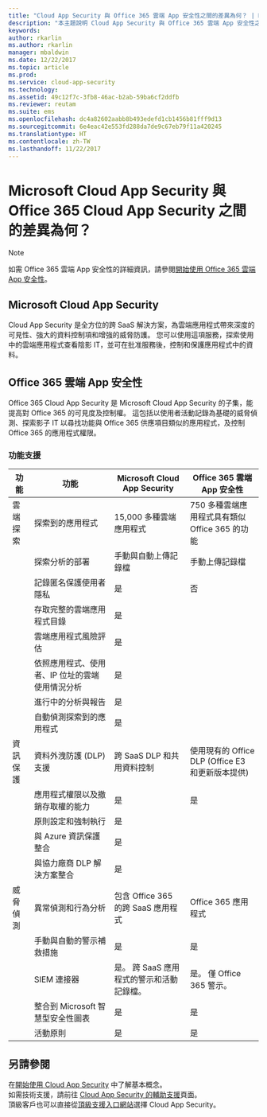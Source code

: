 ```yaml
---
title: "Cloud App Security 與 Office 365 雲端 App 安全性之間的差異為何？ | Microsoft Docs"
description: "本主題說明 Cloud App Security 與 Office 365 雲端 App 安全性之間的差異。"
keywords: 
author: rkarlin
ms.author: rkarlin
manager: mbaldwin
ms.date: 12/22/2017
ms.topic: article
ms.prod: 
ms.service: cloud-app-security
ms.technology: 
ms.assetid: 49c12f7c-3fb8-46ac-b2ab-59ba6cf2ddfb
ms.reviewer: reutam
ms.suite: ems
ms.openlocfilehash: dc4a82602aabb8b493edefd1cb1456b81fff9d13
ms.sourcegitcommit: 6e4eac42e553fd288da7de9c67eb79f11a420245
ms.translationtype: HT
ms.contentlocale: zh-TW
ms.lasthandoff: 11/22/2017
---
```

# <a name="what-are-the-differences-between-microsoft-cloud-app-security-and-office-365-cloud-app-security"></a>Microsoft Cloud App Security 與 Office 365 Cloud App Security 之間的差異為何？

> [!NOTE]
> 如需 Office 365 雲端 App 安全性的詳細資訊，請參閱[開始使用 Office 365 雲端 App 安全性](https://support.office.com/article/Get-started-with-Advanced-Management-Security-d9ee4d67-f2b3-42b4-9c9e-c4529904990a)。

## <a name="microsoft-cloud-app-security"></a>Microsoft Cloud App Security 

Cloud App Security 是全方位的跨 SaaS 解決方案，為雲端應用程式帶來深度的可見性、強大的資料控制項和增強的威脅防護。 您可以使用這項服務，探索使用中的雲端應用程式查看陰影 IT，並可在批准服務後，控制和保護應用程式中的資料。 

## <a name="office-365-cloud-app-security"></a>Office 365 雲端 App 安全性

Office 365 Cloud App Security 是 Microsoft Cloud App Security 的子集，能提高對 Office 365 的可見度及控制權。 這包括以使用者活動記錄為基礎的威脅偵測、探索影子 IT 以尋找功能與 Office 365 供應項目類似的應用程式，及控制 Office 365 的應用程式權限。

### <a name="feature-support"></a>功能支援

|功能|功能|Microsoft Cloud App Security|Office 365 雲端 App 安全性|
|----|----|----|----|
|雲端探索|探索到的應用程式 |15,000 多種雲端應用程式  |750 多種雲端應用程式具有類似 Office 365 的功能|
||探索分析的部署|手動與自動上傳記錄檔|手動上傳記錄檔|
||記錄匿名保護使用者隱私|是|否|
||存取完整的雲端應用程式目錄|是||
||雲端應用程式風險評估|是||
||依照應用程式、使用者、IP 位址的雲端使用情況分析|是||
||進行中的分析與報告|是||
||自動偵測探索到的應用程式|是||
|資訊保護|資料外洩防護 (DLP) 支援|跨 SaaS DLP 和共用資料控制|使用現有的 Office DLP (Office E3 和更新版本提供)|
||應用程式權限以及撤銷存取權的能力|是|是|
||原則設定和強制執行|是||
||與 Azure 資訊保護整合 |是||
||與協力廠商 DLP 解決方案整合|是||
|威脅偵測|異常偵測和行為分析|包含 Office 365 的跨 SaaS 應用程式|Office 365 應用程式 |
||手動與自動的警示補救措施|是|是|
||SIEM 連接器|是。 跨 SaaS 應用程式的警示和活動記錄檔。|是。 僅 Office 365 警示。|
||整合到 Microsoft 智慧型安全性圖表|是|是|
||活動原則|是|是|



## <a name="see-also"></a>另請參閱  

在[開始使用 Cloud App Security](getting-started-with-cloud-app-security.md) 中了解基本概念。    
如需技術支援，請前往 [Cloud App Security 的輔助支援](http://support.microsoft.com/oas/default.aspx?prid=16031)頁面。   
頂級客戶也可以直接從[頂級支援入口網站](https://premier.microsoft.com/)選擇 Cloud App Security。   

